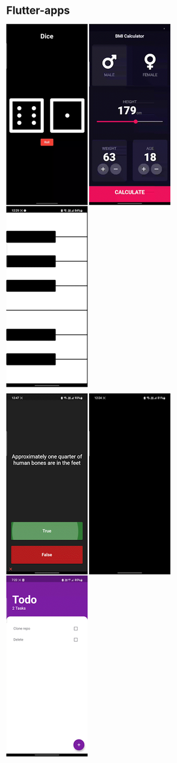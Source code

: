# Flutter-apps
![](gifs/dice.gif) 
![](gifs/BMI.gif)
![](gifs/Piano.gif)

![](gifs/Quiz.gif)
![](gifs/Weather.gif)
![](gifs/ToDo.gif)

